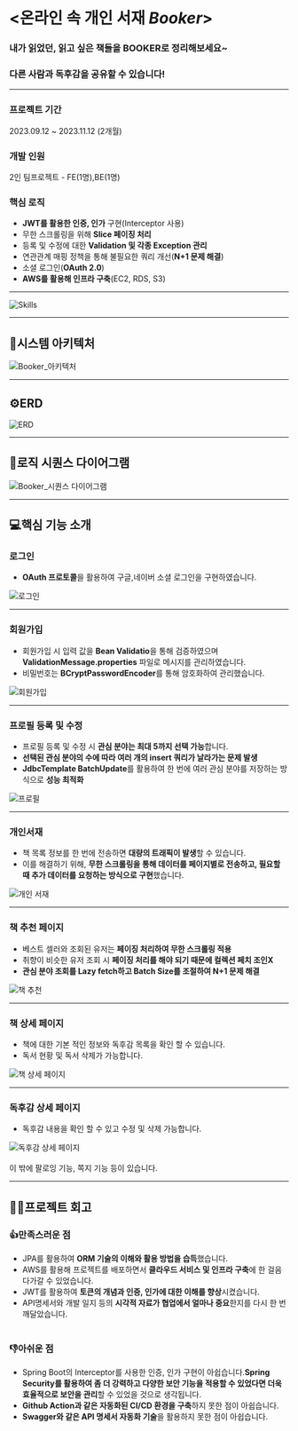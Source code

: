  # <온라인 속 개인 서재   *Booker*> 
 
### 내가 읽었던, 읽고 싶은 책들을 BOOKER로 정리해보세요~ 
### 다른 사람과 독후감을 공유할 수 있습니다!
<hr>

### 프로젝트 기간
2023.09.12 ~ 2023.11.12 (2개월)
### 개발 인원
2인 팀프로젝트 - FE(1명),BE(1명)
### 핵심 로직
- **JWT를 활용한 인증, 인가** 구현(Interceptor 사용)
- 무한 스크롤링을 위해 **Slice 페이징 처리**
- 등록 및 수정에 대한 **Validation 및 각종 Exception 관리**
- 연관관계 매핑 정책을 통해 불필요한 쿼리 개선(**N+1 문제 해결**)
- 소셜 로그인(**OAuth 2.0**)
- **AWS를 활용해 인프라 구축**(EC2, RDS, S3)
<hr>

![Skills](https://github.com/ahj30420/Booker/assets/79964990/5d45b681-4777-4b1f-b28e-24f76c201108)
<hr>

## 📌시스템 아키텍처
![Booker_아키텍처](https://github.com/ahj30420/Booker/assets/79964990/9c039353-d0b7-40a9-a98f-45102506f7e3)
<hr>

## ⚙️ERD
![ERD](https://github.com/ahj30420/Booker/assets/79964990/5983a4df-b1d8-435b-bd66-596f299c8980)
<hr>

## 📝로직 시퀀스 다이어그램
![Booker_시퀀스 다이어그램](https://github.com/ahj30420/Booker/assets/79964990/f5fbb4de-4f98-45af-96ab-0ad1f93376ff)
<hr>

## 💻핵심 기능 소개
### 로그인
- **OAuth 프로토콜**을 활용하여 구글,네이버 소셜 로그인을 구현하였습니다.
 
![로그인](https://github.com/ahj30420/Booker/assets/79964990/737caa8b-a31b-412e-beaa-fb3186a27d40)
<hr>

### 회원가입
- 회원가입 시 입력 값을 **Bean Validatio**을 통해 검증하였으며 **ValidationMessage.properties** 파일로 메시지를 관리하였습니다.
- 비밀번호는 **BCryptPasswordEncoder**를 통해 암호화하여 관리했습니다.

![회원가입](https://github.com/ahj30420/Booker/assets/79964990/dab91c58-dbbd-4fe7-8714-7eb812ebea64)
<hr>

### 프로필 등록 및 수정
- 프로필 등록 및 수정 시 **관심 분야는 최대 5까지 선택 가능**합니다.
- **선택된 관심 분야의 수에 따라 여러 개의 insert 쿼리가 날라가는 문제 발생**
- **JdbcTemplate BatchUpdate**를 활용하여 한 번에 여러 관심 분야를 저장하는 방식으로 **성능 최적화**

![프로필](https://github.com/ahj30420/Booker/assets/79964990/7c2a6fcc-de49-4f74-a402-c4f2abf78ad4)
<hr>

### 개인서재
- 책 목록 정보를 한 번에 전송하면 **대량의 트래픽이 발생**할 수 있습니다.
- 이를 해결하기 위해, **무한 스크롤링을 통해 데이터를 페이지별로 전송하고, 필요할 때 추가 데이터를 요청하는 방식으로 구현**했습니다.

![개인 서재](https://github.com/ahj30420/Booker/assets/79964990/475d3caf-e307-4fc8-bdc3-86243d634355)
<hr>

### 책 추천 페이지
- 베스트 셀러와 조회된 유저는 **페이징 처리하여 무한 스크롤링 적용**
- 취향이 비슷한 유저 조회 시 **페이징 처리를 해야 되기 때문에 컬렉션 페치 조인X**
- **관심 분야 조회를 Lazy fetch하고 Batch Size를 조절하여 N+1 문제 해결**

![책 추천](https://github.com/ahj30420/Booker/assets/79964990/fb8cf271-6280-4f8c-a4c0-a6b2439f71fa)
<hr>

### 책 상세 페이지
- 책에 대한 기본 적인 정보와 독후감 목록을 확인 할 수 있습니다.
- 독서 현황 및 독서 삭제가 가능합니다.

![책 상세 페이지](https://github.com/ahj30420/Booker/assets/79964990/8f91f2ed-2fcd-42c6-bd6c-c213595828b5)
<hr>

### 독후감 상세 페이지
- 독후감 내용을 확인 할 수 있고 수정 및 삭제 가능합니다.

![독후감 상세 페이지](https://github.com/ahj30420/Booker/assets/79964990/9b129d66-d6de-4c71-8038-3f307783e3b5)
<br></br>
이 밖에 팔로잉 기능, 쪽지 기능 등이 있습니다.
<hr>

## 👨‍💻프로젝트 회고
### 👍만족스러운 점
- JPA를 활용하여 **ORM 기술의 이해와 활용 방법을 습득**했습니다.
- AWS를 활용해 프로젝트를 배포하면서 **클라우드 서비스 및 인프라 구축**에 한 걸음 다가갈 수 있었습니다.
- JWT를 활용하여 **토큰의 개념과 인증, 인가에 대한 이해를 향상**시켰습니다.
- API명세서와 개발 일지 등의 **시각적 자료가 협업에서 얼마나 중요**한지를 다시 한 번 깨달았습니다.
<br></br>
### 👎아쉬운 점
- Spring Boot의 Interceptor를 사용한 인증, 인가 구현이 아쉽습니다.**Spring Security를 활용하여 좀 더 강력하고 다양한 보안 기능을 적용할 수 있었다면 더욱 효율적으로 보안을 관리**할 수 있었을 것으로 생각됩니다.
- **Github Action과 같은 자동화된 CI/CD 환경을 구축**하지 못한 점이 아쉽습니다.
- **Swagger와 같은 API 명세서 자동화 기술**을 활용하지 못한 점이 아쉽습니다.
